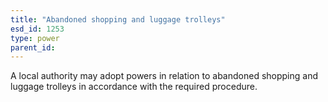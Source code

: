 ```yaml
---
title: "Abandoned shopping and luggage trolleys"
esd_id: 1253
type: power
parent_id:  
---
```


A local authority may adopt powers in relation to abandoned shopping and luggage trolleys in accordance with the required procedure.

